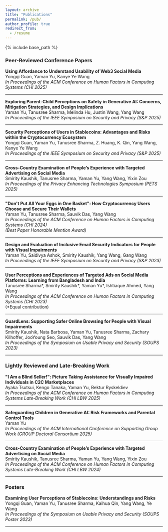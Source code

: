 ```yaml
---
layout: archive
title: "Publications"
permalink: /pub/
author_profile: true
redirect_from:
  - /resume
---
```


{% include base_path %}

### Peer-Reviewed Conference Papers

**Using Affordance to Understand Usability of Web3 Social Media**  
Yongqi Guan, Yaman Yu, Kanye Ye Wang  
*In Proceedings of the ACM Conference on Human Factors in Computing Systems (CHI 2025)*

---

**Exploring Parent-Child Perceptions on Safety in Generative AI: Concerns, Mitigation Strategies, and Design Implications**  
Yaman Yu, Tanusree Sharma, Melinda Hu, Justin Wang, Yang Wang  
*In Proceedings of the IEEE Symposium on Security and Privacy (S&P 2025)*

---

**Security Perceptions of Users in Stablecoins: Advantages and Risks within the Cryptocurrency Ecosystem**  
Yongqi Guan, Yaman Yu, Tanusree Sharma, Z. Huang, K. Qin, Yang Wang, Kanye Ye Wang  
*In Proceedings of the IEEE Symposium on Security and Privacy (S&P 2025)*

---

**Cross-Country Examination of People’s Experience with Targeted Advertising on Social Media**  
Smirity Kaushik, Tanusree Sharma, Yaman Yu, Yang Wang, Yixin Zou  
*In Proceedings of the Privacy Enhancing Technologies Symposium (PETS 2025)*

---

**"Don't Put All Your Eggs in One Basket": How Cryptocurrency Users Choose and Secure Their Wallets**  
Yaman Yu, Tanusree Sharma, Sauvik Das, Yang Wang  
*In Proceedings of the ACM Conference on Human Factors in Computing Systems (CHI 2024)*  
*(Best Paper Honorable Mention Award)*

---

**Design and Evaluation of Inclusive Email Security Indicators for People with Visual Impairments**  
Yaman Yu, Saidivya Ashok, Smirity Kaushik, Yang Wang, Gang Wang  
*In Proceedings of the IEEE Symposium on Security and Privacy (S&P 2023)*

---

**User Perceptions and Experiences of Targeted Ads on Social Media Platforms: Learning from Bangladesh and India**  
Tanusree Sharma\*, Smirity Kaushik\*, Yaman Yu\*, Ishtiaque Ahmed, Yang Wang  
*In Proceedings of the ACM Conference on Human Factors in Computing Systems (CHI 2023)*  
(\*Equal contribution)

---

**GuardLens: Supporting Safer Online Browsing for People with Visual Impairments**  
Smirity Kaushik, Nata Barbosa, Yaman Yu, Tanusree Sharma, Zachary Kilhoffer, JooYoung Seo, Sauvik Das, Yang Wang  
*In Proceedings of the Symposium on Usable Privacy and Security (SOUPS 2023)*

---

### Lightly Reviewed and Late-Breaking Work

**"I Am a Blind Seller!": Picture Taking Assistance for Visually Impaired Individuals in C2C Marketplaces**  
Ayaka Tsutsui, Kengo Tanaka, Yaman Yu, Bektur Ryskeldiev  
*In Proceedings of the ACM Conference on Human Factors in Computing Systems Late-Breaking Work (CHI LBW 2025)*

---

**Safeguarding Children in Generative AI: Risk Frameworks and Parental Control Tools**  
Yaman Yu  
*In Proceedings of the ACM International Conference on Supporting Group Work (GROUP Doctoral Consortium 2025)*

---

**Cross-Country Examination of People’s Experience with Targeted Advertising on Social Media**  
Smirity Kaushik, Tanusree Sharma, Yaman Yu, Yang Wang, Yixin Zou  
*In Proceedings of the ACM Conference on Human Factors in Computing Systems Late-Breaking Work (CHI LBW 2024)*

---

### Posters

**Examining User Perceptions of Stablecoins: Understandings and Risks**  
Yongqi Guan, Yaman Yu, Tanusree Sharma, Kaihua Qin, Yang Wang, Ye Wang  
*In Proceedings of the Symposium on Usable Privacy and Security (SOUPS Poster 2023)*

---


